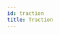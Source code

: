 ```yaml
---
id: traction
title: Traction
---
```


<!-- 
References:
https://visme.co/blog/wp-content/uploads/Traction-How-Any-Startup-Can-Achieve-Explosive-Customer-Growth-Resume.pdf
-->

